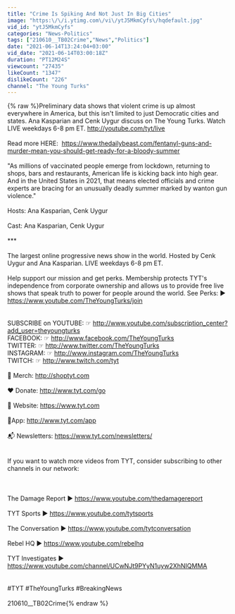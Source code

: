 ```yaml
---
title: "Crime Is Spiking And Not Just In Big Cities"
image: "https:\/\/i.ytimg.com\/vi\/ytJ5MkmCyfs\/hqdefault.jpg"
vid_id: "ytJ5MkmCyfs"
categories: "News-Politics"
tags: ["210610__TB02Crime","News","Politics"]
date: "2021-06-14T13:24:04+03:00"
vid_date: "2021-06-14T03:00:18Z"
duration: "PT12M24S"
viewcount: "27435"
likeCount: "1347"
dislikeCount: "226"
channel: "The Young Turks"
---
```

{% raw %}Preliminary data shows that violent crime is up almost everywhere in America, but this isn't limited to just Democratic cities and states. Ana Kasparian and Cenk Uygur discuss on The Young Turks. Watch LIVE weekdays 6-8 pm ET. <a rel="nofollow" target="blank" href="http://youtube.com/tyt/live">http://youtube.com/tyt/live</a><br /><br />Read more HERE:  <a rel="nofollow" target="blank" href="https://www.thedailybeast.com/fentanyl-guns-and-murder-mean-you-should-get-ready-for-a-bloody-summer">https://www.thedailybeast.com/fentanyl-guns-and-murder-mean-you-should-get-ready-for-a-bloody-summer</a><br /><br />&quot;As millions of vaccinated people emerge from lockdown, returning to shops, bars and restaurants, American life is kicking back into high gear. And in the United States in 2021, that means elected officials and crime experts are bracing for an unusually deadly summer marked by wanton gun violence.&quot;<br /><br />Hosts: Ana Kasparian, Cenk Uygur<br /><br />Cast: Ana Kasparian, Cenk Uygur<br /><br />*** <br /><br />The largest online progressive news show in the world. Hosted by Cenk Uygur and Ana Kasparian. LIVE weekdays 6-8 pm ET. <br /><br />Help support our mission and get perks. Membership protects TYT's independence from corporate ownership and allows us to provide free live shows that speak truth to power for people around the world. See Perks: ▶ <a rel="nofollow" target="blank" href="https://www.youtube.com/TheYoungTurks/join">https://www.youtube.com/TheYoungTurks/join</a><br /><br /><br />SUBSCRIBE on YOUTUBE: ☞ <a rel="nofollow" target="blank" href="http://www.youtube.com/subscription_center?add_user=theyoungturks">http://www.youtube.com/subscription_center?add_user=theyoungturks</a><br />FACEBOOK: ☞ <a rel="nofollow" target="blank" href="http://www.facebook.com/TheYoungTurks">http://www.facebook.com/TheYoungTurks</a><br />TWITTER: ☞ <a rel="nofollow" target="blank" href="http://www.twitter.com/TheYoungTurks">http://www.twitter.com/TheYoungTurks</a><br />INSTAGRAM: ☞ <a rel="nofollow" target="blank" href="http://www.instagram.com/TheYoungTurks">http://www.instagram.com/TheYoungTurks</a><br />TWITCH: ☞ <a rel="nofollow" target="blank" href="http://www.twitch.com/tyt">http://www.twitch.com/tyt</a><br /><br />👕 Merch: <a rel="nofollow" target="blank" href="http://shoptyt.com">http://shoptyt.com</a><br /><br />❤ Donate: <a rel="nofollow" target="blank" href="http://www.tyt.com/go">http://www.tyt.com/go</a><br /><br />🔗 Website: <a rel="nofollow" target="blank" href="https://www.tyt.com">https://www.tyt.com</a><br /><br />📱App: <a rel="nofollow" target="blank" href="http://www.tyt.com/app">http://www.tyt.com/app</a><br /><br />📬 Newsletters: <a rel="nofollow" target="blank" href="https://www.tyt.com/newsletters/">https://www.tyt.com/newsletters/</a><br /><br /><br />If you want to watch more videos from TYT, consider subscribing to other channels in our network:<br /><br /><br /><br />The Damage Report ▶ <a rel="nofollow" target="blank" href="https://www.youtube.com/thedamagereport">https://www.youtube.com/thedamagereport</a><br /><br />TYT Sports ▶ <a rel="nofollow" target="blank" href="https://www.youtube.com/tytsports">https://www.youtube.com/tytsports</a><br /><br />The Conversation ▶ <a rel="nofollow" target="blank" href="https://www.youtube.com/tytconversation">https://www.youtube.com/tytconversation</a><br /><br />Rebel HQ ▶ <a rel="nofollow" target="blank" href="https://www.youtube.com/rebelhq">https://www.youtube.com/rebelhq</a><br /><br />TYT Investigates ▶ <a rel="nofollow" target="blank" href="https://www.youtube.com/channel/UCwNJt9PYyN1uyw2XhNIQMMA">https://www.youtube.com/channel/UCwNJt9PYyN1uyw2XhNIQMMA</a><br /><br /><br />#TYT #TheYoungTurks #BreakingNews<br /><br />210610__TB02Crime{% endraw %}
